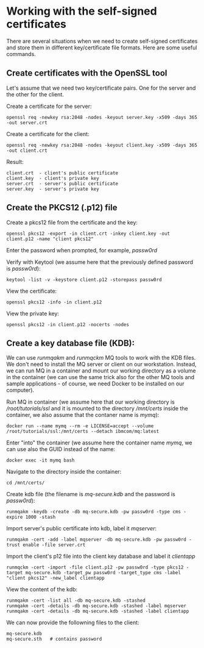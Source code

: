 
# Working with the self-signed certificates

There are several situations when we need to create self-signed certificates and store them in different key/certificate file formats. Here are some useful commands.

## Create certificates with the OpenSSL tool

Let's assume that we need two key/certificate pairs. One for the server and the other for the client.

Create a certificate for the server:
```
openssl req -newkey rsa:2048 -nodes -keyout server.key -x509 -days 365 -out server.crt
```

Create a certificate for the client:
```
openssl req -newkey rsa:2048 -nodes -keyout client.key -x509 -days 365 -out client.crt
```

Result:
```
client.crt  - client's public certificate
client.key  - client's private key
server.crt  - server's public certificate 
server.key  - server's private key
```

## Create the PKCS12 (.p12) file

Create a pkcs12 file from the certificate and the key:
```
openssl pkcs12 -export -in client.crt -inkey client.key -out client.p12 -name "client pkcs12"
```
Enter the password when prompted, for example, *passw0rd*

Verify with Keytool (we assume here that the previously defined password is *passw0rd*):
```
keytool -list -v -keystore client.p12 -storepass passw0rd
```

View the certificate:
```
openssl pkcs12 -info -in client.p12
```

View the private key:
```
openssl pkcs12 -in client.p12 -nocerts -nodes
```

## Create a key database file (KDB):

We can use *runmqakm* and *runmqckm* MQ tools to work with the KDB files. We don't need to install the MQ server or client on our workstation. Instead, we can run MQ in a container and mount our working directory as a volume in the container (we can use the same trick also for the other MQ tools and sample applications - of course, we need Docker to be installed on our computer).

Run MQ in container (we assume here that our working directory is */root/tutorials/ssl* and it is mounted to the directory */mnt/certs* inside the container, we also assume that the contaner name is *mymq*): 
```
docker run --name mymq --rm -e LICENSE=accept --volume /root/tutorials/ssl:/mnt/certs --detach ibmcom/mq:latest
```

Enter "into" the container (we assume here the container name *mymq*, we can use also the GUID instead of the name:
```
docker exec -it mymq bash
```


Navigate to the directory inside the container:
```
cd /mnt/certs/
```

Create kdb file (the filename is *mq-secure.kdb* and the password is *passw0rd*):
```
runmqakm -keydb -create -db mq-secure.kdb -pw passw0rd -type cms -expire 1000 -stash
```

Import server's public certificate into kdb, label it *mqserver*:
```
runmqakm -cert -add -label mqserver -db mq-secure.kdb -pw passw0rd -trust enable -file server.crt
```

Import the client's p12 file into the client key database and label it *clientapp*
```
runmqckm -cert -import -file client.p12 -pw passw0rd -type pkcs12 -target mq-secure.kdb -target_pw passw0rd -target_type cms -label "client pkcs12" -new_label clientapp
```

View the content of the kdb:
```
runmqakm -cert -list all -db mq-secure.kdb -stashed
runmqakm -cert -details -db mq-secure.kdb -stashed -label mqserver
runmqakm -cert -details -db mq-secure.kdb -stashed -label clientapp
```

We can now provide the followning files to the client:
```
mq-secure.kdb
mq-secure.sth   # contains password
```






























